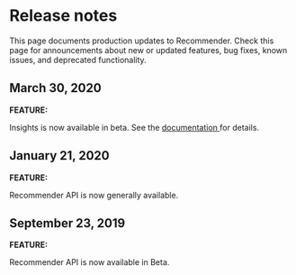 #  Release notes

This page documents production updates to Recommender. Check this page for
announcements about new or updated features, bug fixes, known issues, and
deprecated functionality.

##  March 30, 2020

**FEATURE:**

Insights is now available in beta. See the [ documentation
](https://cloud.google.com/recommender/docs/insights/using-insights) for
details.

##  January 21, 2020

**FEATURE:**

Recommender API is now generally available.

##  September 23, 2019

**FEATURE:**

Recommender API is now available in Beta.

